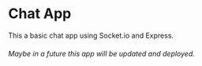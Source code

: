 # Chat App
This a basic chat app using Socket.io and Express.

###### Maybe in a future this app will be updated and deployed.
